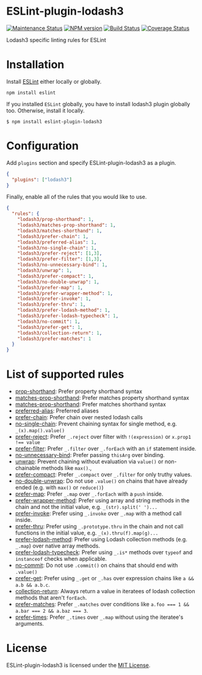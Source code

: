 ESLint-plugin-lodash3
===================

[![Maintenance Status][status-image]][status-url] [![NPM version][npm-image]][npm-url] [![Build Status][travis-image]][travis-url] [![Coverage Status][coverage-image]][coverage-url]

Lodash3 specific linting rules for ESLint

# Installation

Install [ESLint](https://www.github.com/eslint/eslint) either locally or globally.

    npm install eslint

If you installed `ESLint` globally, you have to install lodash3 plugin globally too. Otherwise, install it locally.

    $ npm install eslint-plugin-lodash3

# Configuration

Add `plugins` section and specify ESLint-plugin-lodash3 as a plugin.

```json
{
  "plugins": ["lodash3"]
}
```


Finally, enable all of the rules that you would like to use.

```json
{
  "rules": {
    "lodash3/prop-shorthand": 1,
    "lodash3/matches-prop-shorthand": 1,
    "lodash3/matches-shorthand": 1,
    "lodash3/prefer-chain": 1,
    "lodash3/preferred-alias": 1,
    "lodash3/no-single-chain": 1,
    "lodash3/prefer-reject": [1,3],
    "lodash3/prefer-filter": [1,3],
    "lodash3/no-unnecessary-bind": 1,
    "lodash3/unwrap": 1,
    "lodash3/prefer-compact": 1,
    "lodash3/no-double-unwrap": 1,
    "lodash3/prefer-map": 1,
    "lodash3/prefer-wrapper-method": 1,
    "lodash3/prefer-invoke": 1,
    "lodash3/prefer-thru": 1,
    "lodash3/prefer-lodash-method": 1,
    "lodash3/prefer-lodash-typecheck": 1,
    "lodash3/no-commit": 1,
    "lodash3/prefer-get": 1,
    "lodash3/collection-return": 1,
    "lodash3/prefer-matches": 1
  }
}
```

# List of supported rules

* [prop-shorthand](docs/rules/prop-shorthand.md): Prefer property shorthand syntax
* [matches-prop-shorthand](docs/rules/matches-prop-shorthand.md): Prefer matches property shorthand syntax
* [matches-prop-shorthand](docs/rules/matches-shorthand.md): Prefer matches shorthand syntax
* [preferred-alias](docs/rules/preferred-alias.md): Preferred aliases
* [prefer-chain](docs/rules/prefer-chain.md): Prefer chain over nested lodash calls
* [no-single-chain](docs/rules/no-single-chain.md): Prevent chaining syntax for single method, e.g. `_(x).map().value()`
* [prefer-reject](docs/rules/prefer-reject.md): Prefer `_.reject` over filter with `!(expression)` or `x.prop1 !== value`
* [prefer-filter](docs/rules/prefer-filter.md): Prefer `_.filter` over `_.forEach` with an `if` statement inside.
* [no-unnecessary-bind](docs/rules/no-unnecessary-bind.md): Prefer passing `thisArg` over binding.
* [unwrap](docs/rules/unwrap.md): Prevent chaining without evaluation via `value()` or non-chainable methods like `max()`.,
* [prefer-compact](docs/rules/prefer-compact.md): Prefer `_.compact` over `_.filter` for only truthy values.
* [no-double-unwrap](docs/rules/no-double-unwrap.md): Do not use `.value()` on chains that have already ended (e.g. with `max()` or `reduce()`)
* [prefer-map](docs/rules/prefer-map.md): Prefer `_.map` over `_.forEach` with a `push` inside.
* [prefer-wrapper-method](docs/rules/prefer-wrapper-method.md): Prefer using array and string methods in the chain and not the initial value, e.g. `_(str).split(' ')...`
* [prefer-invoke](docs/rules/prefer-invoke.md): Prefer using `_.invoke` over `_.map` with a method call inside.
* [prefer-thru](docs/rules/prefer-thru.md): Prefer using `_.prototype.thru` in the chain and not call functions in the initial value, e.g. `_(x).thru(f).map(g)...`
* [prefer-lodash-method](docs/rules/prefer-lodash-method.md): Prefer using Lodash collection methods (e.g. `_.map`) over native array methods.
* [prefer-lodash-typecheck](docs/rules/prefer-lodash-typecheck.md): Prefer using `_.is*` methods over `typeof` and `instanceof` checks when applicable.
* [no-commit](docs/rules/no-commit.md): Do not use `.commit()` on chains that should end with `.value()`
* [prefer-get](docs/rules/prefer-get.md): Prefer using `_.get` or `_.has` over expression chains like `a && a.b && a.b.c`.
* [collection-return](docs/rules/collection-return.md): Always return a value in iteratees of lodash collection methods that aren't `forEach`.
* [prefer-matches](docs/rules/prefer-matches.md): Prefer `_.matches` over conditions like `a.foo === 1 && a.bar === 2 && a.baz === 3`.
* [prefer-times](docs/rules/prefer-times.md): Prefer `_.times` over `_.map` without using the iteratee's arguments.

# License

ESLint-plugin-lodash3 is licensed under the [MIT License](http://www.opensource.org/licenses/mit-license.php).

[npm-url]: https://npmjs.org/package/eslint-plugin-lodash3
[npm-image]: http://img.shields.io/npm/v/eslint-plugin-lodash3.svg?style=flat-square

[travis-url]: https://travis-ci.org/wix/eslint-plugin-lodash3
[travis-image]: http://img.shields.io/travis/wix/eslint-plugin-lodash3/master.svg?style=flat-square

[deps-url]: https://david-dm.org/wix/eslint-plugin-lodash3
[deps-image]: https://img.shields.io/david/dev/wix/eslint-plugin-lodash3.svg?style=flat-square

[coverage-url]: https://coveralls.io/r/wix/eslint-plugin-lodash3?branch=master
[coverage-image]: http://img.shields.io/coveralls/wix/eslint-plugin-lodash3/master.svg?style=flat-square

[climate-url]: https://codeclimate.com/github/wix/eslint-plugin-lodash3
[climate-image]: http://img.shields.io/codeclimate/github/wix/eslint-plugin-lodash3.svg?style=flat-square

[status-url]: https://github.com/wix/eslint-plugin-lodash3/pulse
[status-image]: http://img.shields.io/badge/status-maintained-brightgreen.svg?style=flat-square
